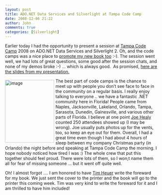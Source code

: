 ```yaml
---
layout: post
title: ADO.NET Data Services and Silverlight at Tampa Code Camp
date: 2008-12-06 21:22
author: John
comments: true
categories: [Silverlight]
---
```

<p>Earlier today I had the opportunity to present a session at <a href="http://www.tampacodecamp.com/">Tampa Code Camp</a> 2008 on ADO.NET Data Services and Silverlight 2. Oh, and the code camps was a nice place to <a href="http://www.amazon.com/exec/obidos/ASIN/0596523092/johnpanet-20">promote my new book too</a> :-). The session went well, we had lots of great questions, some good after the session chats, and none of my demos broke :-) … which is always good.&#160; As promised, <a href="http://images.johnpapa.net/wp-content/uploads/files/downloads/TampaCodeCamp2008-AstoriaAndSilveright.pdf">here are the slides from my presentation.</a></p>  <p><a href="http://www.amazon.com/exec/obidos/ASIN/0596523092/johnpanet-20"><img title="image" style="border-right: 0px; border-top: 0px; display: inline; margin: 5px 5px 5px 0px; border-left: 0px; border-bottom: 0px" height="207" alt="image" src="http://images.johnpapa.net/wp-content/uploads/files/media/image/WindowsLiveWriter/ADO.NETDataServicesandSilverlightatTampa_12C81/image_3.png" width="162" align="left" border="0" /></a> </p>  <p>The best part of code camps is the chance to meet up with people you don’t see face to face in the community on a regular basis. I really enjoy talking to everyone .. we have a fantastic .NET community here in Florida! People came from Naples, Jacksonville, Lakeland, Orlando, Tampa, Sarasota, Dunedin, Gainesville, and various other parts of Florida. I believe at one point <a href="http://www.devfish.com">Joe Healy</a> counted 250 attendees showed up (I may be wrong). Joe usually puts photos up for the vents, too, so keep an eye out for them. Overall, I had a great time even though I had about 4 hours of sleep between my company Christmas party (in Orlando) the night before and speaking at Tampa Code Camp the morning. I hope nobody noticed how tired I was :) The whole crew that put this together should feel proud. There were lots of them, so I won;t name them all for fear of missing someone … but it went off quite well.</p>  <p>Oh! I almost forgot …. I am honored to have <a href="http://www.timheuer.com">Tim Heuer</a> write the foreward for my book. We just sent the cover to the printer and the book will go to the printer this coming week. Tim was very kind to write the foreward for it and I am thrilled to have him included! </p>

